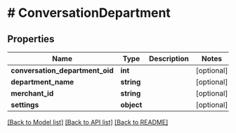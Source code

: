 # # ConversationDepartment

## Properties

Name | Type | Description | Notes
------------ | ------------- | ------------- | -------------
**conversation_department_oid** | **int** |  | [optional]
**department_name** | **string** |  | [optional]
**merchant_id** | **string** |  | [optional]
**settings** | **object** |  | [optional]

[[Back to Model list]](../../README.md#models) [[Back to API list]](../../README.md#endpoints) [[Back to README]](../../README.md)
